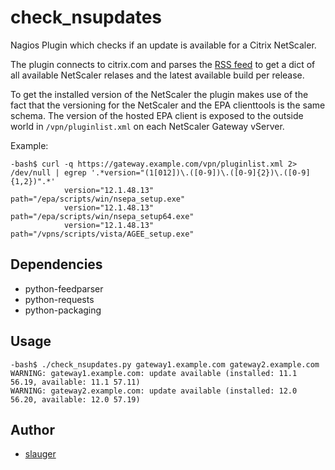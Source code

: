 # check_nsupdates

Nagios Plugin which checks if an update is available for a Citrix NetScaler.

The plugin connects to citrix.com and parses the [RSS feed](https://www.citrix.com/content/citrix/en_us/downloads/netscaler-adc.rss) to get a dict of all available NetScaler relases and the latest available build per release.

To get the installed version of the NetScaler the plugin makes use of the fact that the versioning for the NetScaler and the EPA clienttools is the same schema. The version of the hosted EPA client is exposed to the outside world in `/vpn/pluginlist.xml` on each NetScaler Gateway vServer.

Example:
```
-bash$ curl -q https://gateway.example.com/vpn/pluginlist.xml 2> /dev/null | egrep '.*version="(1[012])\.([0-9])\.([0-9]{2})\.([0-9]{1,2})".*' 
			version="12.1.48.13" 			path="/epa/scripts/win/nsepa_setup.exe"
			version="12.1.48.13" 			path="/epa/scripts/win/nsepa_setup64.exe"
			version="12.1.48.13" 			path="/vpns/scripts/vista/AGEE_setup.exe"
```

## Dependencies

- python-feedparser
- python-requests
- python-packaging

## Usage

```
-bash$ ./check_nsupdates.py gateway1.example.com gateway2.example.com
WARNING: gateway1.example.com: update available (installed: 11.1 56.19, available: 11.1 57.11)
WARNING: gateway2.example.com: update available (installed: 12.0 56.20, available: 12.0 57.19)
```

## Author

- [slauger](https://github.com/slauger)
